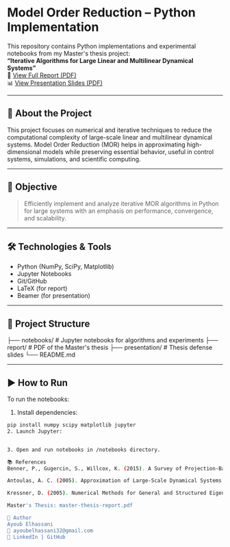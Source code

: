 # Model Order Reduction – Python Implementation

This repository contains Python implementations and experimental notebooks from my Master's thesis project:  
**“Iterative Algorithms for Large Linear and Multilinear Dynamical Systems”**  
📄 [View Full Report (PDF)](./report/master-thesis-report.pdf)  
📊 [View Presentation Slides (PDF)](./presentation/master-thesis-presentation.pdf)

---

## 📌 About the Project

This project focuses on numerical and iterative techniques to reduce the computational complexity of large-scale linear and multilinear dynamical systems. Model Order Reduction (MOR) helps in approximating high-dimensional models while preserving essential behavior, useful in control systems, simulations, and scientific computing.

---

## 🧠 Objective

> Efficiently implement and analyze iterative MOR algorithms in Python for large systems with an emphasis on performance, convergence, and scalability.

---

## 🛠️ Technologies & Tools

- Python (NumPy, SciPy, Matplotlib)
- Jupyter Notebooks
- Git/GitHub
- LaTeX (for report)
- Beamer (for presentation)

---

## 📁 Project Structure

├── notebooks/ # Jupyter notebooks for algorithms and experiments
├── report/ # PDF of the Master's thesis
├── presentation/ # Thesis defense slides
└── README.md



---

## ▶️ How to Run

To run the notebooks:

1. Install dependencies:

```bash
pip install numpy scipy matplotlib jupyter
2. Launch Jupyter:


3. Open and run notebooks in /notebooks directory.

📚 References
Benner, P., Gugercin, S., Willcox, K. (2015). A Survey of Projection-Based Model Reduction Methods for Parametric Dynamical Systems. SIAM Review.

Antoulas, A. C. (2005). Approximation of Large-Scale Dynamical Systems. SIAM.

Kressner, D. (2005). Numerical Methods for General and Structured Eigenvalue Problems.

Master's Thesis: master-thesis-report.pdf

👤 Author
Ayoub Elhassani
📧 ayoubelhassani32@gmail.com
🔗 LinkedIn | GitHub
